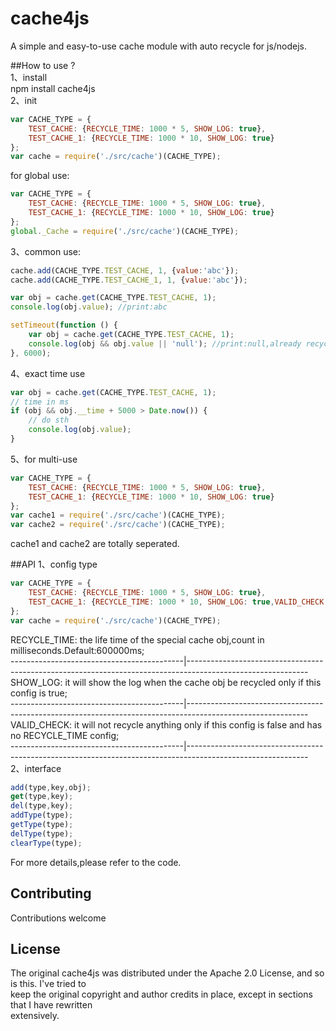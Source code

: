 # cache4js
A simple and easy-to-use cache module with auto recycle for js/nodejs.

##How to use ?   
1、install  
npm install cache4js   
2、init
````javascript
var CACHE_TYPE = {
    TEST_CACHE: {RECYCLE_TIME: 1000 * 5, SHOW_LOG: true},
    TEST_CACHE_1: {RECYCLE_TIME: 1000 * 10, SHOW_LOG: true}
};
var cache = require('./src/cache')(CACHE_TYPE);
````
for global use:
````javascript
var CACHE_TYPE = {
    TEST_CACHE: {RECYCLE_TIME: 1000 * 5, SHOW_LOG: true},
    TEST_CACHE_1: {RECYCLE_TIME: 1000 * 10, SHOW_LOG: true}
};
global._Cache = require('./src/cache')(CACHE_TYPE);
````
3、common use:   
````javascript
cache.add(CACHE_TYPE.TEST_CACHE, 1, {value:'abc'});
cache.add(CACHE_TYPE.TEST_CACHE_1, 1, {value:'abc'});

var obj = cache.get(CACHE_TYPE.TEST_CACHE, 1);
console.log(obj.value); //print:abc

setTimeout(function () {
    var obj = cache.get(CACHE_TYPE.TEST_CACHE, 1);
    console.log(obj && obj.value || 'null'); //print:null,already recycled in 5s
}, 6000);
````
4、exact time use    
````javascript
var obj = cache.get(CACHE_TYPE.TEST_CACHE, 1);
// time in ms
if (obj && obj.__time + 5000 > Date.now()) {
    // do sth
    console.log(obj.value);
}
````
5、for multi-use   
````javascript
var CACHE_TYPE = {
    TEST_CACHE: {RECYCLE_TIME: 1000 * 5, SHOW_LOG: true},
    TEST_CACHE_1: {RECYCLE_TIME: 1000 * 10, SHOW_LOG: true}
};
var cache1 = require('./src/cache')(CACHE_TYPE);
var cache2 = require('./src/cache')(CACHE_TYPE);
````
cache1 and cache2 are totally seperated.   


##API
1、config type
````javascript
var CACHE_TYPE = {
    TEST_CACHE: {RECYCLE_TIME: 1000 * 5, SHOW_LOG: true},
    TEST_CACHE_1: {RECYCLE_TIME: 1000 * 10, SHOW_LOG: true,VALID_CHECK:false}
};
var cache = require('./src/cache')(CACHE_TYPE);
````
RECYCLE_TIME: the life time of the special cache obj,count in milliseconds.Default:600000ms;   
-------------------------------------------|------------------------------------------------------------------------------------------------------------   
SHOW_LOG: it will show the log when the cache obj be recycled only if this config is true;   
-------------------------------------------|------------------------------------------------------------------------------------------------------------   
VALID_CHECK: it will not recycle anything only if this config is false and has no RECYCLE_TIME config;   
-------------------------------------------|------------------------------------------------------------------------------------------------------------   
2、interface   
````javascript
add(type,key,obj);   
get(type,key);   
del(type,key);   
addType(type);   
getType(type);   
delType(type);   
clearType(type);   
````
For more details,please refer to the code.   
   
   
## Contributing   
Contributions welcome   
   
## License   
The original cache4js was distributed under the Apache 2.0 License, and so is this. I've tried to   
keep the original copyright and author credits in place, except in sections that I have rewritten   
extensively.   
   
